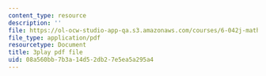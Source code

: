 ```yaml
---
content_type: resource
description: ''
file: https://ol-ocw-studio-app-qa.s3.amazonaws.com/courses/6-042j-mathematics-for-computer-science-spring-2015/08a560bb7b3a14d52db27e5ea5a295a4_lU_QT5GSuxI.pdf
file_type: application/pdf
resourcetype: Document
title: 3play pdf file
uid: 08a560bb-7b3a-14d5-2db2-7e5ea5a295a4
---
```

